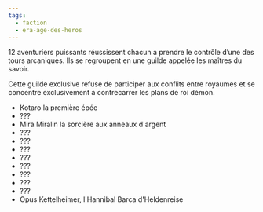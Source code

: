 ```yaml
---
tags:
  - faction
  - era-age-des-heros
---
```




12 aventuriers puissants réussissent chacun a prendre le contrôle d’une des tours arcaniques. Ils se regroupent en une guilde appelée les maîtres du savoir.

Cette guilde exclusive refuse de participer aux conflits entre royaumes et se concentre exclusivement à contrecarrer les plans de roi démon.

* Kotaro la première épée
* ???
* Mira Miralin la sorcière aux anneaux d'argent
* ???
* ???
* ???
* ???
* ???
* ???
* ???
* ???
* Opus Kettelheimer, l'Hannibal Barca d'Heldenreise

